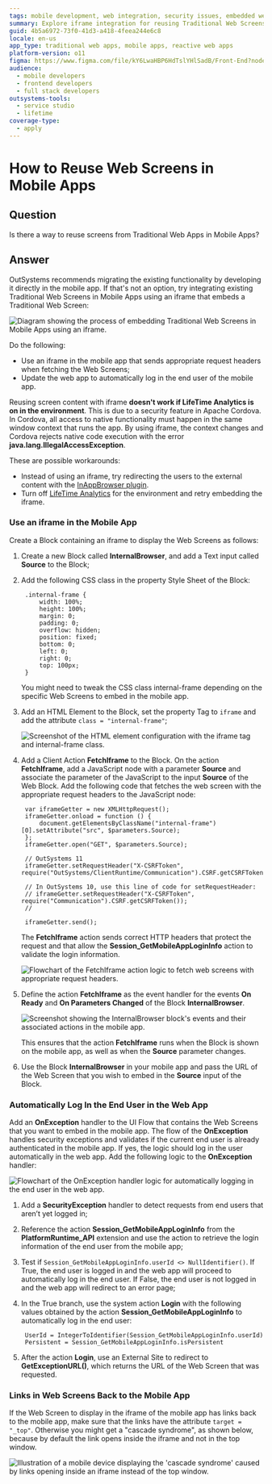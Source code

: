 ```yaml
---
tags: mobile development, web integration, security issues, embedded web content, workarounds
summary: Explore iframe integration for reusing Traditional Web Screens in Mobile Apps with OutSystems 11 (O11).
guid: 4b5a6972-73f0-41d3-a418-4feea244e6c8
locale: en-us
app_type: traditional web apps, mobile apps, reactive web apps
platform-version: o11
figma: https://www.figma.com/file/kY6LwaHBP6HdTslYHlSadB/Front-End?node-id=844:69
audience:
  - mobile developers
  - frontend developers
  - full stack developers
outsystems-tools:
  - service studio
  - lifetime
coverage-type:
  - apply
---
```


# How to Reuse Web Screens in Mobile Apps

## Question

Is there a way to reuse screens from Traditional Web Apps in Mobile Apps?

## Answer

OutSystems recommends migrating the existing functionality by developing it directly in the mobile app. If that's not an option, try integrating existing Traditional Web Screens in Mobile Apps using an iframe that embeds a Traditional Web Screen:

![Diagram showing the process of embedding Traditional Web Screens in Mobile Apps using an iframe.](images/Embed_Web_Screens_in_Mobile_Apps.png "Embedding Web Screens in Mobile Apps")

Do the following:

* Use an iframe in the mobile app that sends appropriate request headers when fetching the Web Screens;
* Update the web app to automatically log in the end user of the mobile app.

<div class="warning" markdown="1">

Reusing screen content with iframe **doesn't work if LifeTime Analytics is on in the environment**. This is due to a security feature in Apache Cordova. In Cordova, all access to native functionality must happen in the same window context that runs the app. By using iframe, the context changes and Cordova rejects native code execution with the error **java.lang.IllegalAccessException**.

These are possible workarounds:

* Instead of using an iframe, try redirecting the users to the external content with the [InAppBrowser plugin](https://www.outsystems.com/forge/component-overview/1558/inappbrowser-plugin).
* Turn off [LifeTime Analytics](https://success.outsystems.com/Documentation/11/Managing_the_Applications_Lifecycle/Monitor_and_Troubleshoot/Enable_Analytics_for_an_Environment) for the environment and retry embedding the iframe.

</div>

### Use an iframe in the Mobile App

Create a Block containing an iframe to display the Web Screens as follows:

1. Create a new Block called **InternalBrowser**, and add a Text input called **Source** to the Block;
1. Add the following CSS class in the property Style Sheet of the Block:

        .internal-frame {
            width: 100%;
            height: 100%;
            margin: 0;
            padding: 0;
            overflow: hidden;
            position: fixed;
            bottom: 0;
            left: 0;
            right: 0;
            top: 100px;
        }

    You might need to tweak the CSS class internal-frame depending on the specific Web Screens to embed in the mobile app.

1. Add an HTML Element to the Block, set the property Tag to `iframe` and add the attribute `class = "internal-frame"`;

    ![Screenshot of the HTML element configuration with the iframe tag and internal-frame class.](images/HTML_Element.png "HTML Element Configuration")

1. Add a Client Action **FetchIframe** to the Block. On the action **FetchIframe**, add a JavaScript node with a parameter **Source** and associate the parameter of the JavaScript to the input **Source** of the Web Block. Add the following code that fetches the web screen with the appropriate request headers to the JavaScript node:

        var iframeGetter = new XMLHttpRequest();
        iframeGetter.onload = function () {
            document.getElementsByClassName("internal-frame")[0].setAttribute("src", $parameters.Source);
        };
        iframeGetter.open("GET", $parameters.Source);

        // OutSystems 11
        iframeGetter.setRequestHeader("X-CSRFToken", require("OutSystems/ClientRuntime/Communication").CSRF.getCSRFToken());

        // In OutSystems 10, use this line of code for setRequestHeader:
        // iframeGetter.setRequestHeader("X-CSRFToken", require("Communication").CSRF.getCSRFToken());
        //

        iframeGetter.send();

    The **FetchIframe** action sends correct HTTP headers that protect the request and that allow the **Session_GetMobileAppLoginInfo** action to validate the login information.

    ![Flowchart of the FetchIframe action logic to fetch web screens with appropriate request headers.](images/FetchIframe_Action.png "FetchIframe Action Logic")

1. Define the action **FetchIframe** as the event handler for the events **On Ready** and **On Parameters Changed** of the Block **InternalBrowser**.

    ![Screenshot showing the InternalBrowser block's events and their associated actions in the mobile app.](images/InternalBrowser_Block_Events.png "InternalBrowser Block Events")

    This ensures that the action **FetchIframe** runs when the Block is shown on the mobile app, as well as when the **Source** parameter changes.

1. Use the Block **InternalBrowser** in your mobile app and pass the URL of the Web Screen that you wish to embed in the **Source** input of the Block.

### Automatically Log In the End User in the Web App

Add an **OnException** handler to the UI Flow that contains the Web Screens that you want to embed in the mobile app. The flow of the **OnException** handles security exceptions and validates if the current end user is already authenticated in the mobile app. If yes, the logic should log in the user automatically in the web app. Add the following logic to the **OnException** handler:

![Flowchart of the OnException handler logic for automatically logging in the end user in the web app.](images/OnException_Handler.png "OnException Handler Flow")

1. Add a **SecurityException** handler to detect requests from end users that aren’t yet logged in;
1. Reference the action **Session\_GetMobileAppLoginInfo** from the **PlatformRuntime\_API** extension and use the action to retrieve the login information of the end user from the mobile app;
1. Test if `Session_GetMobileAppLoginInfo.userId <> NullIdentifier()`. If True, the end user is logged in and the web app will proceed to automatically log in the end user. If False, the end user is not logged in and the web app will redirect to an error page;
1. In the True branch, use the system action **Login** with the following values obtained by the action **Session\_GetMobileAppLoginInfo** to automatically log in the end user:
  
        UserId = IntegerToIdentifier(Session_GetMobileAppLoginInfo.userId)
        Persistent = Session_GetMobileAppLoginInfo.isPersistent

1. After the action **Login**, use an External Site to redirect to **GetExceptionURL()**, which returns the URL of the Web Screen that was requested.

### Links in Web Screens Back to the Mobile App

If the Web Screen to display in the iframe of the mobile app has links back to the mobile app, make sure that the links have the attribute `target = "_top"`. Otherwise you might get a "cascade syndrome", as shown below, because by default the link opens inside the iframe and not in the top window.

![Illustration of a mobile device displaying the 'cascade syndrome' caused by links opening inside an iframe instead of the top window.](images/Cascade_Syndrome.png "Cascade Syndrome Illustration")
